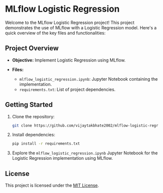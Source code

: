 # MLflow Logistic Regression

Welcome to the MLflow Logistic Regression project! This project demonstrates the use of MLflow with a Logistic Regression model. Here's a quick overview of the key files and functionalities:

## Project Overview

- **Objective:** Implement Logistic Regression using MLflow.

- **Files:**
  - `mlflow_logistic_regression.ipynb`: Jupyter Notebook containing the implementation.
  - `requirements.txt`: List of project dependencies.

## Getting Started

1. Clone the repository:

   ```bash
   git clone https://github.com/vijaytakbhate2002/mlflow-logistic-regression.git
   ```

2. Install dependencies:

   ```bash
   pip install -r requirements.txt
   ```

3. Explore the `mlflow_logistic_regression.ipynb` Jupyter Notebook for the Logistic Regression implementation using MLflow.

## License

This project is licensed under the [MIT License](LICENSE).
